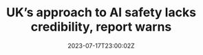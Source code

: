 ---
external: true
url: https://techcrunch.com/2023/07/17/ada-lovelace-institute-report-on-uk-regulating-ai/
title: UK’s approach to AI safety lacks credibility, report warns
description: A new report examining the UK's approach to regulating AI makes for pretty awkward reading for the government.
date: 2023-07-17T23:00:02Z
icon: https://www.google.com/s2/favicons?domain=techcrunch.com&sz=32
source: TechCrunch
---
